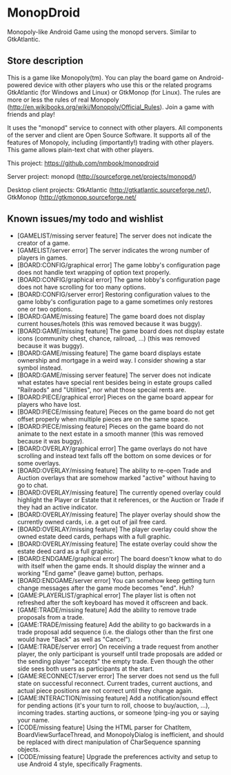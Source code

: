 MonopDroid
==========

Monopoly-like Android Game using the monopd servers. Similar to GtkAtlantic.

Store description
-----------------
This is a game like Monopoly(tm). You can play the board game on Android-powered device with other players who use this or the related programs GtkAtlantic (for Windows and Linux) or GtkMonop (for Linux). The rules are more or less the rules of real Monopoly (http://en.wikibooks.org/wiki/Monopoly/Official_Rules). Join a game with friends and play!

It uses the "monopd" service to connect with other players. All components of the server and client are Open Source Software. It supports all of the features of Monopoly, including (importantly!) trading with other players. This game allows plain-text chat with other players.

This project: https://github.com/nmbook/monopdroid

Server project: monopd (http://sourceforge.net/projects/monopd/)

Desktop client projects: GtkAtlantic (http://gtkatlantic.sourceforge.net/), GtkMonop (http://gtkmonop.sourceforge.net/

Known issues/my todo and wishlist
---------------------------------

* [GAMELIST/missing server feature] The server does not indicate the creator of a game.
* [GAMELIST/server error] The server indicates the wrong number of players in games.
* [BOARD:CONFIG/graphical error] The game lobby's configuration page does not handle text wrapping of option text properly.
* [BOARD:CONFIG/graphical error] The game lobby's configuration page does not have scrolling for too many options.
* [BOARD:CONFIG/server error] Restoring configuration values to the game lobby's configuration page to a game sometimes only restores one or two options.
* [BOARD:GAME/missing feature] The game board does not display current houses/hotels (this was removed because it was buggy).
* [BOARD:GAME/missing feature] The game board does not display estate icons (community chest, chance, railroad, ...) (this was removed because it was buggy).
* [BOARD:GAME/missing feature] The game board displays estate ownership and mortgage in a weird way. I consider showing a star symbol instead.
* [BOARD:GAME/missing server feature] The server does not indicate what estates have special rent besides being in estate groups called "Railraods" and "Utilities", nor what those special rents are.
* [BOARD:PIECE/graphical error] Pieces on the game board appear for players who have lost.
* [BOARD:PIECE/missing feature] Pieces on the game board do not get offset properly when multiple pieces are on the same space.
* [BOARD:PIECE/missing feature] Pieces on the game board do not animate to the next estate in a smooth manner (this was removed because it was buggy).
* [BOARD:OVERLAY/graphical error] The game overlays do not have scrolling and instead text falls off the bottom on some devices or for some overlays.
* [BOARD:OVERLAY/missing feature] The ability to re-open Trade and Auction overlays that are somehow marked "active" without having to go to chat.
* [BOARD:OVERLAY/missing feature] The currently opened overlay could highlight the Player or Estate that it references, or the Auction or Trade if they had an active indicator.
* [BOARD:OVERLAY/missing feature] The player overlay should show the currently owned cards, i.e. a get out of jail free card.
* [BOARD:OVERLAY/missing feature] The player overlay could show the owned estate deed cards, perhaps with a full graphic.
* [BOARD:OVERLAY/missing feature] The estate overlay could show the estate deed card as a full graphic.
* [BOARD:ENDGAME/graphical error] The board doesn't know what to do with itself when the game ends. It should display the winner and a working "End game" (leave game) button, perhaps.
* [BOARD:ENDGAME/server error] You can somehow keep getting turn change messages after the game mode becomes "end". Huh?
* [GAME:PLAYERLIST/graphical error] The player list is often not refreshed after the soft keyboard has moved it offscreen and back.
* [GAME:TRADE/missing feature] Add the ability to remove trade proposals from a trade.
* [GAME:TRADE/missing feature] Add the ability to go backwards in a trade proposal add sequence (i.e. the dialogs other than the first one would have "Back" as well as "Cancel").
* [GAME:TRADE/server error] On receiving a trade request from another player, the only participant is yourself until trade proposals are added or the sending player "accepts" the empty trade. Even though the other side sees both users as participants at the start.
* [GAME:RECONNECT/server error] The server does not send us the full state on successful reconnect. Current trades, current auctions, and actual piece positions are not correct until they change again.
* [GAME:INTERACTION/missing feature] Add a notification/sound effect for pending actions (it's your turn to roll, choose to buy/auction, ...), incoming trades. starting auctions, or someone !ping-ing you or saying your name.
* [CODE/missing feature] Using the HTML parser for ChatItem, BoardViewSurfaceThread, and MonopolyDialog is inefficient, and should be replaced with direct manipulation of CharSequence spanning objects.
* [CODE/missing feature] Upgrade the preferences activity and setup to use Android 4 style, specifically Fragments.

